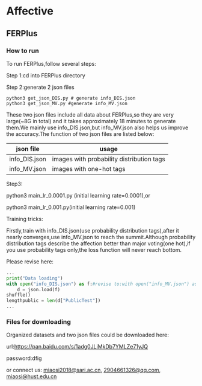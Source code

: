 # Affective

## FERPlus

### How to run

To run FERPlus,follow several steps:

Step 1:cd into FERPlus directory

Step 2:generate 2 json files

```shell
python3 get_json_DIS.py # generate info_DIS.json
python3 get_json_MV.py #generate info_MV.json
```

These two json files include all data about FERPlus,so they are very large(~8G in total) and it takes approximately 18 minutes to generate them.We mainly use info_DIS.json,but info_MV.json also helps us improve the accuracy.The function of two json files are listed below:

| json file     | usage                                     |
| ------------- | ----------------------------------------- |
| info_DIS.json | images with probability distribution tags |
| info_MV.json  | images with one-hot tags                  |

Step3:

python3 main_lr_0.0001.py   (initial learning rate=0.0001),or

python3 main_lr_0.001.py(initial learning rate=0.001)

Training tricks:

Firstly,train with info_DIS.json(use probability distribution tags),after it nearly converges,use info_MV.json to reach the summit.Although probability distribution tags describe the affection better than major voting(one hot),if you use probability tags only,the loss function will never reach bottom.

Please revise here:

```python
...
print("Data loading")
with open("info_DIS.json") as f:#revise to:with open("info_MV.json") as f:
    d = json.load(f)
shuffle()
lengthpublic = len(d["PublicTest"])
...
```

### Files for downloading

Organized datasets and two json files could be downloaded here:

url:https://pan.baidu.com/s/1adg0JLiMkDb7YMLZe71yJQ

password:dfig

or connect us: miaosi2018@sari.ac.cn,  2904661326@qq.com,  miaosi@hust.edu.cn

